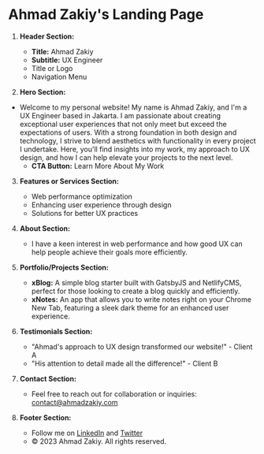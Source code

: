 # Ahmad Zakiy's Landing Page

1. **Header Section:**
   - **Title:** Ahmad Zakiy
   - **Subtitle:** UX Engineer
   - Title or Logo
   - Navigation Menu

2. **Hero Section:**
- Welcome to my personal website! My name is Ahmad Zakiy, and I'm a UX Engineer based in Jakarta. I am passionate about creating exceptional user experiences that not only meet but exceed the expectations of users. With a strong foundation in both design and technology, I strive to blend aesthetics with functionality in every project I undertake. Here, you'll find insights into my work, my approach to UX design, and how I can help elevate your projects to the next level.
   - **CTA Button:** Learn More About My Work

3. **Features or Services Section:**
   - Web performance optimization
   - Enhancing user experience through design
   - Solutions for better UX practices

4. **About Section:**
   - I have a keen interest in web performance and how good UX can help people achieve their goals more efficiently.

5. **Portfolio/Projects Section:**
   - **xBlog:** A simple blog starter built with GatsbyJS and NetlifyCMS, perfect for those looking to create a blog quickly and efficiently.
   - **xNotes:** An app that allows you to write notes right on your Chrome New Tab, featuring a sleek dark theme for an enhanced user experience.

6. **Testimonials Section:**
   - "Ahmad's approach to UX design transformed our website!" - Client A
   - "His attention to detail made all the difference!" - Client B

7. **Contact Section:**
   - Feel free to reach out for collaboration or inquiries: [contact@ahmadzakiy.com](mailto:contact@ahmadzakiy.com)

8. **Footer Section:**
   - Follow me on [LinkedIn](https://www.linkedin.com/in/ahmadzakiy) and [Twitter](https://twitter.com/ahmadzakiy)
   - © 2023 Ahmad Zakiy. All rights reserved.
